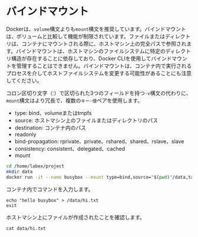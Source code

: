 # バインドマウント

Dockerは、`volume`構文よりも`mount`構文を推奨しています。バインドマウントは、ボリュームと比較して機能が制限されています。ファイルまたはディレクトリは、コンテナにマウントされる際に、ホストマシン上の完全パスで参照されます。バインドマウントは、ホストマシンのファイルシステムに特定のディレクトリ構造が存在することに依存しており、Docker CLIを使用してバインドマウントを管理することはできません。バインドマウントは、コンテナ内で実行されるプロセスを介してホストファイルシステムを変更する可能性があることにも注意してください。

コロン区切り文字（:）で区切られた3つのフィールドを持つ`-v`構文の代わりに、`mount`構文はより冗長で、複数の`キー-値`ペアを使用します。

- type: bind、volumeまたはtmpfs
- source: ホストマシン上のファイルまたはディレクトリのパス
- destination: コンテナ内のパス
- readonly
- bind-propagation: rprivate、private、rshared、shared、rslave、slave
- consistency: consistent、delegated、cached
- mount

```bash
cd /home/labex/project
mkdir data
docker run -it --name busybox --mount type=bind,source="$(pwd)"/data,target=/data busybox sh
```

コンテナ内でコマンドを入力します。

```
echo "hello busybox" > /data/hi.txt
exit
```

ホストマシン上にファイルが作成されたことを確認します。

```
cat data/hi.txt
```
